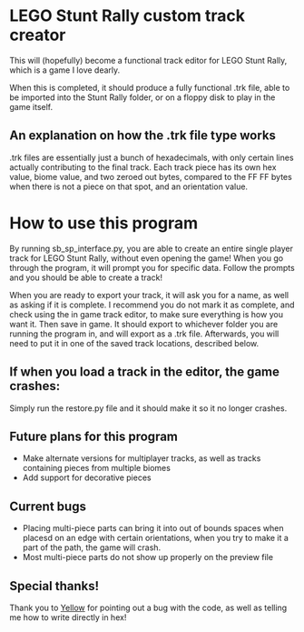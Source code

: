 # LEGO Stunt Rally custom track creator

This will (hopefully) become a functional track editor for LEGO Stunt Rally, which is a game I love dearly. 

When this is completed, it should produce a fully functional .trk file, able to be imported into the Stunt Rally folder, or on a floppy disk to play in the game itself.

## An explanation on how the .trk file type works

.trk files are essentially just a bunch of hexadecimals, with only certain lines actually contributing to the final track.
Each track piece has its own hex value, biome value, and two zeroed out bytes, compared to the FF FF bytes when there is not a piece on that spot, and an orientation value.

# How to use this program

By running sb_sp_interface.py, you are able to create an entire single player track for LEGO Stunt Rally, without even opening the game!
When you go through the program, it will prompt you for specific data. Follow the prompts and you should be able to create a track!

When you are ready to export your track, it will ask you for a name, as well as asking if it is complete. I recommend you do not mark it as complete, and check using the in game track editor, to make sure everything is how you want it. Then save in game. It should export to whichever folder you are running the program in, and will export as a .trk file. Afterwards, you will need to put it in one of the saved track locations, described below.

## If when you load a track in the editor, the game crashes:
Simply run the restore.py file and it should make it so it no longer crashes.

## Future plans for this program

* Make alternate versions for multiplayer tracks, as well as tracks containing pieces from multiple biomes
* Add support for decorative pieces

## Current bugs
* Placing multi-piece parts can bring it into out of bounds spaces when placesd on an edge with certain orientations, when you try to make it a part of the path, the game will crash.
* Most multi-piece parts do not show up properly on the preview file

## Special thanks!
Thank you to [Yellow](https://github.com/yellowberryHN) for pointing out a bug with the code, as well as telling me how to write directly in hex!
